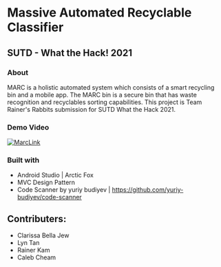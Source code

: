 # Massive Automated Recyclable Classifier
## SUTD - What the Hack! 2021
### About
MARC is a holistic automated system which consists of a smart recycling bin and a mobile app. The MARC bin is a secure bin that has waste recognition and recyclables sorting capabilities. 
This project is Team Rainer's Rabbits submission for SUTD What the Hack 2021.

### Demo Video
[![MarcLink](https://img.youtube.com/vi/Yhq7OZPlP7Y&ab_channel=ClarissaBellaJew/0.jpg)](https://www.youtube.com/watch?v=Yhq7OZPlP7Y&ab_channel=ClarissaBellaJew)

### Built with

- Android Studio | Arctic Fox
- MVC Design Pattern
- Code Scanner by yuriy budiyev | https://github.com/yuriy-budiyev/code-scanner



## Contributers:
- Clarissa Bella Jew
- Lyn Tan
- Rainer Kam
- Caleb Cheam
